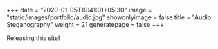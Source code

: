 +++
date = "2020-01-05T19:41:01+05:30"
image = "static/images/portfolio/audio.jpg"
showonlyimage = false
title = "Audio Steganography"
weight = 21
generatepage = false
+++

Releasing this site!

